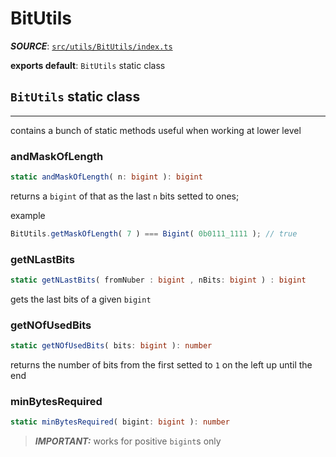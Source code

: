 # BitUtils

**_SOURCE_**: [```src/utils/BitUtils/index.ts```](../../../src/utils/BitUtils/index.ts)

**exports default**: ```BitUtils``` static class

## ```BitUtils``` static class
---

contains a bunch of static methods useful when working at lower level

### andMaskOfLength

```ts
static andMaskOfLength( n: bigint ): bigint
```

returns a ```bigint``` of that as the last ```n``` bits setted to ones;

example
```ts
BitUtils.getMaskOfLength( 7 ) === Bigint( 0b0111_1111 ); // true
```

### getNLastBits

```ts
static getNLastBits( fromNuber : bigint , nBits: bigint ) : bigint
```

gets the last bits of a given ```bigint```

### getNOfUsedBits

```ts
static getNOfUsedBits( bits: bigint ): number
```

returns the number of bits from the first setted to ```1``` on the left up until the end

### minBytesRequired

```ts
static minBytesRequired( bigint: bigint ): number
```

> **_IMPORTANT:_** works for positive ```bigint```s only